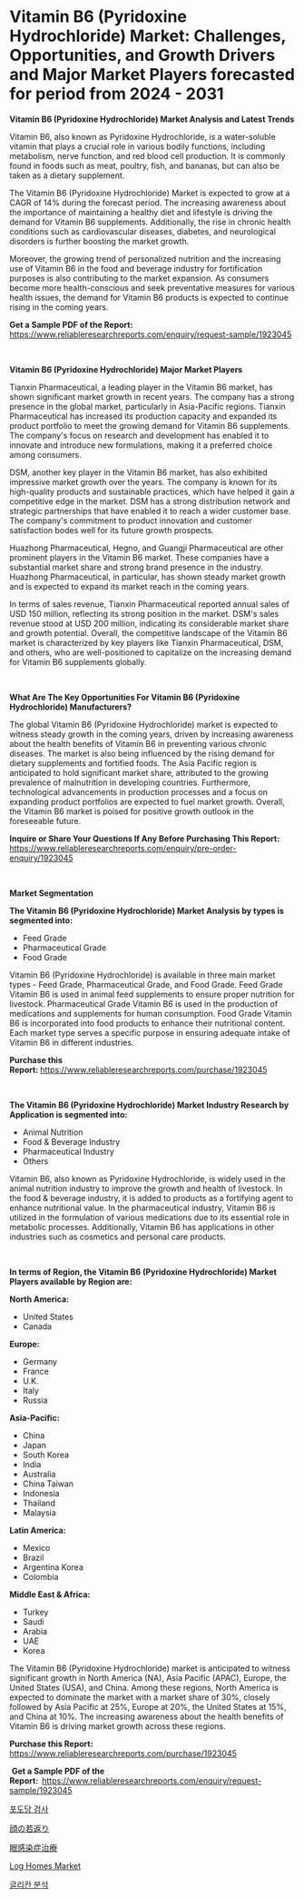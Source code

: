 <p><h1>Vitamin B6 (Pyridoxine Hydrochloride) Market: Challenges, Opportunities, and Growth Drivers and Major Market Players forecasted for period from 2024 - 2031</h1></p><p><strong>Vitamin B6 (Pyridoxine Hydrochloride) Market Analysis and Latest Trends</strong></p>
<p><p>Vitamin B6, also known as Pyridoxine Hydrochloride, is a water-soluble vitamin that plays a crucial role in various bodily functions, including metabolism, nerve function, and red blood cell production. It is commonly found in foods such as meat, poultry, fish, and bananas, but can also be taken as a dietary supplement.</p><p>The Vitamin B6 (Pyridoxine Hydrochloride) Market is expected to grow at a CAGR of 14% during the forecast period. The increasing awareness about the importance of maintaining a healthy diet and lifestyle is driving the demand for Vitamin B6 supplements. Additionally, the rise in chronic health conditions such as cardiovascular diseases, diabetes, and neurological disorders is further boosting the market growth.</p><p>Moreover, the growing trend of personalized nutrition and the increasing use of Vitamin B6 in the food and beverage industry for fortification purposes is also contributing to the market expansion. As consumers become more health-conscious and seek preventative measures for various health issues, the demand for Vitamin B6 products is expected to continue rising in the coming years.</p></p>
<p><strong>Get a Sample PDF of the Report:&nbsp;</strong> <a href="https://www.reliableresearchreports.com/enquiry/request-sample/1923045">https://www.reliableresearchreports.com/enquiry/request-sample/1923045</a></p>
<p>&nbsp;</p>
<p><strong>Vitamin B6 (Pyridoxine Hydrochloride) Major Market Players</strong></p>
<p><p>Tianxin Pharmaceutical, a leading player in the Vitamin B6 market, has shown significant market growth in recent years. The company has a strong presence in the global market, particularly in Asia-Pacific regions. Tianxin Pharmaceutical has increased its production capacity and expanded its product portfolio to meet the growing demand for Vitamin B6 supplements. The company's focus on research and development has enabled it to innovate and introduce new formulations, making it a preferred choice among consumers.</p><p>DSM, another key player in the Vitamin B6 market, has also exhibited impressive market growth over the years. The company is known for its high-quality products and sustainable practices, which have helped it gain a competitive edge in the market. DSM has a strong distribution network and strategic partnerships that have enabled it to reach a wider customer base. The company's commitment to product innovation and customer satisfaction bodes well for its future growth prospects.</p><p>Huazhong Pharmaceutical, Hegno, and Guangji Pharmaceutical are other prominent players in the Vitamin B6 market. These companies have a substantial market share and strong brand presence in the industry. Huazhong Pharmaceutical, in particular, has shown steady market growth and is expected to expand its market reach in the coming years.</p><p>In terms of sales revenue, Tianxin Pharmaceutical reported annual sales of USD 150 million, reflecting its strong position in the market. DSM's sales revenue stood at USD 200 million, indicating its considerable market share and growth potential. Overall, the competitive landscape of the Vitamin B6 market is characterized by key players like Tianxin Pharmaceutical, DSM, and others, who are well-positioned to capitalize on the increasing demand for Vitamin B6 supplements globally.</p></p>
<p>&nbsp;</p>
<p><strong>What Are The Key Opportunities For Vitamin B6 (Pyridoxine Hydrochloride) Manufacturers?</strong></p>
<p><p>The global Vitamin B6 (Pyridoxine Hydrochloride) market is expected to witness steady growth in the coming years, driven by increasing awareness about the health benefits of Vitamin B6 in preventing various chronic diseases. The market is also being influenced by the rising demand for dietary supplements and fortified foods. The Asia Pacific region is anticipated to hold significant market share, attributed to the growing prevalence of malnutrition in developing countries. Furthermore, technological advancements in production processes and a focus on expanding product portfolios are expected to fuel market growth. Overall, the Vitamin B6 market is poised for positive growth outlook in the foreseeable future.</p></p>
<p><strong>Inquire or Share Your Questions If Any Before Purchasing This Report:</strong> <a href="https://www.reliableresearchreports.com/enquiry/pre-order-enquiry/1923045">https://www.reliableresearchreports.com/enquiry/pre-order-enquiry/1923045</a></p>
<p>&nbsp;</p>
<p><strong>Market Segmentation</strong></p>
<p><strong>The Vitamin B6 (Pyridoxine Hydrochloride) Market Analysis by types is segmented into:</strong></p>
<p><ul><li>Feed Grade</li><li>Pharmaceutical Grade</li><li>Food Grade</li></ul></p>
<p><p>Vitamin B6 (Pyridoxine Hydrochloride) is available in three main market types - Feed Grade, Pharmaceutical Grade, and Food Grade. Feed Grade Vitamin B6 is used in animal feed supplements to ensure proper nutrition for livestock. Pharmaceutical Grade Vitamin B6 is used in the production of medications and supplements for human consumption. Food Grade Vitamin B6 is incorporated into food products to enhance their nutritional content. Each market type serves a specific purpose in ensuring adequate intake of Vitamin B6 in different industries.</p></p>
<p><strong>Purchase this Report:&nbsp;</strong><a href="https://www.reliableresearchreports.com/purchase/1923045">https://www.reliableresearchreports.com/purchase/1923045</a></p>
<p>&nbsp;</p>
<p><strong>The Vitamin B6 (Pyridoxine Hydrochloride) Market Industry Research by Application is segmented into:</strong></p>
<p><ul><li>Animal Nutrition</li><li>Food & Beverage Industry</li><li>Pharmaceutical Industry</li><li>Others</li></ul></p>
<p><p>Vitamin B6, also known as Pyridoxine Hydrochloride, is widely used in the animal nutrition industry to improve the growth and health of livestock. In the food & beverage industry, it is added to products as a fortifying agent to enhance nutritional value. In the pharmaceutical industry, Vitamin B6 is utilized in the formulation of various medications due to its essential role in metabolic processes. Additionally, Vitamin B6 has applications in other industries such as cosmetics and personal care products.</p></p>
<p>&nbsp;</p>
<p><strong>In terms of Region, the Vitamin B6 (Pyridoxine Hydrochloride) Market Players available by Region are:</strong></p>
<p>
    <p> <strong> North America: </strong>
        <ul>
            <li>United States</li>
            <li>Canada</li>
        </ul>
        </p> 
    <p> <strong> Europe: </strong>
        <ul>
            <li>Germany</li>
            <li>France</li>
            <li>U.K.</li>
            <li>Italy</li>
            <li>Russia</li>
        </ul>
        </p> 
    <p> <strong> Asia-Pacific: </strong>
        <ul>
            <li>China</li>
            <li>Japan</li>
            <li>South Korea</li>
            <li>India</li>
            <li>Australia</li>
            <li>China Taiwan</li>
            <li>Indonesia</li>
            <li>Thailand</li>
            <li>Malaysia</li>
        </ul>
        </p> 
    <p> <strong> Latin America: </strong>
        <ul>
            <li>Mexico</li>
            <li>Brazil</li>
            <li>Argentina Korea</li>
            <li>Colombia</li>
        </ul>
        </p> 
    <p> <strong> Middle East & Africa: </strong>
        <ul>
            <li>Turkey</li>
            <li>Saudi</li>
            <li>Arabia</li>
            <li>UAE</li>
            <li>Korea</li>
        </ul>
    </p>
    </p>
<p><p>The Vitamin B6 (Pyridoxine Hydrochloride) market is anticipated to witness significant growth in North America (NA), Asia Pacific (APAC), Europe, the United States (USA), and China. Among these regions, North America is expected to dominate the market with a market share of 30%, closely followed by Asia Pacific at 25%, Europe at 20%, the United States at 15%, and China at 10%. The increasing awareness about the health benefits of Vitamin B6 is driving market growth across these regions.</p></p>
<p><strong>Purchase this Report: </strong><a href="https://www.reliableresearchreports.com/purchase/1923045">https://www.reliableresearchreports.com/purchase/1923045</a></p>
<p>&nbsp;<strong>Get a Sample PDF of the Report:&nbsp;&nbsp;</strong><a href="https://www.reliableresearchreports.com/enquiry/request-sample/1923045">https://www.reliableresearchreports.com/enquiry/request-sample/1923045</a></p>
<p><strong></strong></p>
<p><p><a href="https://medium.com/@tyrelvezina0vc2ayv1ss8syx/%EA%B8%80%EB%A3%A8%EC%BD%94%EC%8A%A4-%ED%85%8C%EC%8A%A4%ED%8A%B8-%EC%8B%9C%EC%9E%A5-%EB%B6%84%EC%84%9D-%EA%B8%80%EB%A1%9C%EB%B2%8C-%EC%82%B0%EC%97%85-%EC%A0%84%EB%A7%9D-%EB%B0%8F-%EC%98%88%EC%B8%A1-2024%EB%85%84%EB%B6%80%ED%84%B0-2031%EB%85%84%EA%B9%8C%EC%A7%80-49f7a9d7b046">포도당 검사</a></p><p><a href="https://medium.com/@sophiaard2003/%E9%A1%94%E3%81%AE%E8%8B%A5%E8%BF%94%E3%82%8A%E5%B8%82%E5%A0%B4%E3%81%AF-%E5%B8%82%E5%A0%B4%E3%82%B7%E3%82%A7%E3%82%A2-%E5%B8%82%E5%A0%B4%E3%83%88%E3%83%AC%E3%83%B3%E3%83%89-%E5%B8%82%E5%A0%B4%E6%88%90%E9%95%B7%E3%81%AB%E9%96%A2%E3%81%99%E3%82%8B%E6%83%85%E5%A0%B1%E3%82%92%E6%8F%90%E4%BE%9B%E3%81%97%E3%81%BE%E3%81%99-f37bb9fe9ca6">顔の若返り</a></p><p><a href="https://medium.com/@sophiaard2003/%E7%9B%AE%E3%81%AE%E6%84%9F%E6%9F%93%E7%97%87%E6%B2%BB%E7%99%82%E5%B8%82%E5%A0%B4-2031%E5%B9%B4%E3%81%BE%E3%81%A7%E3%81%AE%E3%83%88%E3%83%AC%E3%83%B3%E3%83%89-%E4%BA%88%E6%B8%AC-%E7%AB%B6%E4%BA%89%E5%88%86%E6%9E%90-eb59f9e5fbb7">眼感染症治療</a></p><p><a href="https://view.publitas.com/reportprime-1/log-homes-market-analysis-and-market-size-global-industry-overview-market-segmentation-and-forecast-2024-to-2031/">Log Homes Market</a></p><p><a href="https://medium.com/@tyrelvezina0vc2ayv1ss8syx/%EA%B8%80%EB%9D%BC%EC%9D%B4%EC%BA%94-%EB%B6%84%EC%84%9D-%EC%8B%9C%EC%9E%A5-%EA%B2%BD%EC%9F%81-%EB%B6%84%EC%84%9D-%EC%8B%9C%EC%9E%A5-%EB%8F%99%ED%96%A5-%EB%B0%8F-2031%EB%85%84%EA%B9%8C%EC%A7%80%EC%9D%98-%EC%98%88%EC%B8%A1-24c3da1c3499">글리칸 분석</a></p></p>